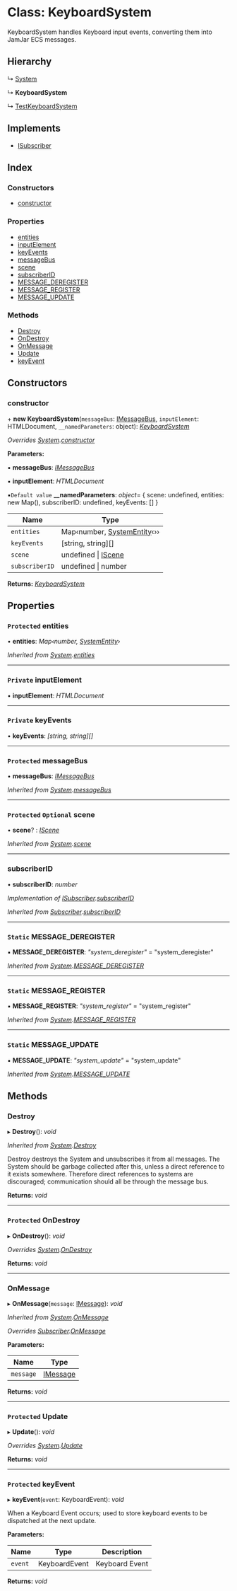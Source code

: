 
# Class: KeyboardSystem

KeyboardSystem handles Keyboard input events, converting them into JamJar ECS messages.

## Hierarchy

  ↳ [System](system.md)

  ↳ **KeyboardSystem**

  ↳ [TestKeyboardSystem](testkeyboardsystem.md)

## Implements

* [ISubscriber](../interfaces/isubscriber.md)

## Index

### Constructors

* [constructor](keyboardsystem.md#constructor)

### Properties

* [entities](keyboardsystem.md#protected-entities)
* [inputElement](keyboardsystem.md#private-inputelement)
* [keyEvents](keyboardsystem.md#private-keyevents)
* [messageBus](keyboardsystem.md#protected-messagebus)
* [scene](keyboardsystem.md#protected-optional-scene)
* [subscriberID](keyboardsystem.md#subscriberid)
* [MESSAGE_DEREGISTER](keyboardsystem.md#static-message_deregister)
* [MESSAGE_REGISTER](keyboardsystem.md#static-message_register)
* [MESSAGE_UPDATE](keyboardsystem.md#static-message_update)

### Methods

* [Destroy](keyboardsystem.md#destroy)
* [OnDestroy](keyboardsystem.md#protected-ondestroy)
* [OnMessage](keyboardsystem.md#onmessage)
* [Update](keyboardsystem.md#protected-update)
* [keyEvent](keyboardsystem.md#protected-keyevent)

## Constructors

###  constructor

\+ **new KeyboardSystem**(`messageBus`: [IMessageBus](../interfaces/imessagebus.md), `inputElement`: HTMLDocument, `__namedParameters`: object): *[KeyboardSystem](keyboardsystem.md)*

*Overrides [System](system.md).[constructor](system.md#constructor)*

**Parameters:**

▪ **messageBus**: *[IMessageBus](../interfaces/imessagebus.md)*

▪ **inputElement**: *HTMLDocument*

▪`Default value`  **__namedParameters**: *object*= { scene: undefined, entities: new Map(), subscriberID: undefined, keyEvents: [] }

Name | Type |
------ | ------ |
`entities` | Map‹number, [SystemEntity](systementity.md)‹›› |
`keyEvents` | [string, string][] |
`scene` | undefined &#124; [IScene](../interfaces/iscene.md) |
`subscriberID` | undefined &#124; number |

**Returns:** *[KeyboardSystem](keyboardsystem.md)*

## Properties

### `Protected` entities

• **entities**: *Map‹number, [SystemEntity](systementity.md)›*

*Inherited from [System](system.md).[entities](system.md#protected-entities)*

___

### `Private` inputElement

• **inputElement**: *HTMLDocument*

___

### `Private` keyEvents

• **keyEvents**: *[string, string][]*

___

### `Protected` messageBus

• **messageBus**: *[IMessageBus](../interfaces/imessagebus.md)*

*Inherited from [System](system.md).[messageBus](system.md#protected-messagebus)*

___

### `Protected` `Optional` scene

• **scene**? : *[IScene](../interfaces/iscene.md)*

*Inherited from [System](system.md).[scene](system.md#protected-optional-scene)*

___

###  subscriberID

• **subscriberID**: *number*

*Implementation of [ISubscriber](../interfaces/isubscriber.md).[subscriberID](../interfaces/isubscriber.md#subscriberid)*

*Inherited from [Subscriber](subscriber.md).[subscriberID](subscriber.md#subscriberid)*

___

### `Static` MESSAGE_DEREGISTER

▪ **MESSAGE_DEREGISTER**: *"system_deregister"* = "system_deregister"

*Inherited from [System](system.md).[MESSAGE_DEREGISTER](system.md#static-message_deregister)*

___

### `Static` MESSAGE_REGISTER

▪ **MESSAGE_REGISTER**: *"system_register"* = "system_register"

*Inherited from [System](system.md).[MESSAGE_REGISTER](system.md#static-message_register)*

___

### `Static` MESSAGE_UPDATE

▪ **MESSAGE_UPDATE**: *"system_update"* = "system_update"

*Inherited from [System](system.md).[MESSAGE_UPDATE](system.md#static-message_update)*

## Methods

###  Destroy

▸ **Destroy**(): *void*

*Inherited from [System](system.md).[Destroy](system.md#destroy)*

Destroy destroys the System and unsubscribes it from all messages.
The System should be garbage collected after this, unless a direct
reference to it exists somewhere. Therefore direct references to
systems are discouraged; communication should all be through the
message bus.

**Returns:** *void*

___

### `Protected` OnDestroy

▸ **OnDestroy**(): *void*

*Overrides [System](system.md).[OnDestroy](system.md#protected-ondestroy)*

**Returns:** *void*

___

###  OnMessage

▸ **OnMessage**(`message`: [IMessage](../interfaces/imessage.md)): *void*

*Inherited from [System](system.md).[OnMessage](system.md#onmessage)*

*Overrides [Subscriber](subscriber.md).[OnMessage](subscriber.md#abstract-onmessage)*

**Parameters:**

Name | Type |
------ | ------ |
`message` | [IMessage](../interfaces/imessage.md) |

**Returns:** *void*

___

### `Protected` Update

▸ **Update**(): *void*

*Overrides [System](system.md).[Update](system.md#protected-update)*

**Returns:** *void*

___

### `Protected` keyEvent

▸ **keyEvent**(`event`: KeyboardEvent): *void*

When a Keyboard Event occurs; used to store keyboard events to be dispatched at the next update.

**Parameters:**

Name | Type | Description |
------ | ------ | ------ |
`event` | KeyboardEvent | Keyboard Event  |

**Returns:** *void*
